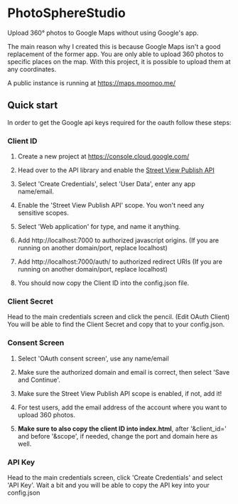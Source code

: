 # PhotoSphereStudio
Upload 360° photos to Google Maps without using Google's app.

The main reason why I created this is because Google Maps isn't a good replacement of the former app. You are only able to upload 360 photos to specific places on the map. With this project, it is possible to upload them at any coordinates.

A public instance is running at https://maps.moomoo.me/
## Quick start
In order to get the Google api keys required for the oauth follow these steps:

### Client ID
1) Create a new project at https://console.cloud.google.com/

2) Head over to the API library and enable the <a href="https://console.cloud.google.com/apis/library/streetviewpublish.googleapis.com">Street View Publish API</a>

3) Select 'Create Credentials', select 'User Data', enter any app name/email.

4) Enable the 'Street View Publish API' scope. You won't need any sensitive scopes.

5) Select 'Web application' for type, and name it anything.

6) Add http://localhost:7000 to authorized javascript origins. (If you are running on another domain/port, replace localhost)

7) Add http://localhost:7000/auth/ to authorized redirect URIs (If you are running on another domain/port, replace localhost)

8) You should now copy the Client ID into the config.json file.

### Client Secret
Head to the main credentials screen and click the pencil. (Edit OAuth Client) You will be able to find the Client Secret and copy that to your config.json.

### Consent Screen
1) Select 'OAuth consent screen', use any name/email

2) Make sure the authorized domain and email is correct, then select 'Save and Continue'.

3) Make sure the Street View Publish API scope is enabled, if not, add it!

4) For test users, add the email address of the account where you want to upload 360 photos.

5) **Make sure to also copy the client ID into index.html**, after '&client_id=' and before '&scope', if needed, change the port and domain here as well.

### API Key
Head to the main credentials screen, click 'Create Credentials' and select 'API Key'. Wait a bit and you will be able to copy the API key into your config.json
